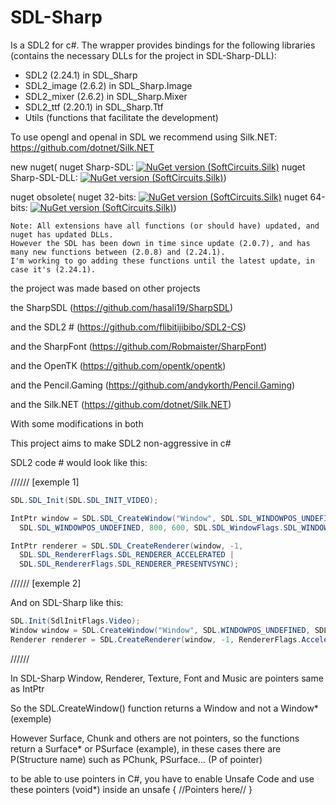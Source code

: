 # SDL-Sharp

Is a SDL2 for c#. The wrapper provides bindings for the following libraries (contains the necessary DLLs for the project in SDL-Sharp-DLL):
- SDL2 (2.24.1) in SDL_Sharp
- SDL2_image (2.6.2) in SDL_Sharp.Image
- SDL2_mixer (2.6.2) in SDL_Sharp.Mixer
- SDL2_ttf (2.20.1) in SDL_Sharp.Ttf
- Utils (functions that facilitate the development)

To use opengl and openal in SDL we recommend using Silk.NET: https://github.com/dotnet/Silk.NET

new nuget(
nuget Sharp-SDL: [![NuGet version (SoftCircuits.Silk)](https://img.shields.io/nuget/v/SDL-Sharp.svg?style=flat-square)](https://www.nuget.org/packages//SDL-Sharp/)
nuget Sharp-SDL-DLL: [![NuGet version (SoftCircuits.Silk)](https://img.shields.io/nuget/v/SDL-Sharp-DLL.svg?style=flat-square)](https://www.nuget.org/packages/SDL-Sharp-DLL/))

nuget obsolete(
nuget 32-bits: [![NuGet version (SoftCircuits.Silk)](https://img.shields.io/nuget/v/SDL-Sharp_32-bits.svg?style=flat-square)](https://www.nuget.org/packages/SDL-Sharp_32-bits/)
nuget 64-bits: [![NuGet version (SoftCircuits.Silk)](https://img.shields.io/nuget/v/SDL-Sharp_64-bits.svg?style=flat-square)](https://www.nuget.org/packages/SDL-Sharp_64-bits/))

```
Note: All extensions have all functions (or should have) updated, and nuget has updated DLLs. 
However the SDL has been down in time since update (2.0.7), and has many new functions between (2.0.8) and (2.24.1).
I'm working to go adding these functions until the latest update, in case it's (2.24.1).
```

the project was made based on other projects

the SharpSDL (https://github.com/hasali19/SharpSDL)

and the SDL2 # (https://github.com/flibitijibibo/SDL2-CS)

and the SharpFont (https://github.com/Robmaister/SharpFont)

and the OpenTK (https://github.com/opentk/opentk)

and the Pencil.Gaming (https://github.com/andykorth/Pencil.Gaming)

and the Silk.NET (https://github.com/dotnet/Silk.NET)

With some modifications in both

This project aims to make SDL2 non-aggressive in c#


SDL2 code # would look like this:

////// [exemple 1]

```cs
SDL.SDL_Init(SDL.SDL_INIT_VIDEO);

IntPtr window = SDL.SDL_CreateWindow("Window", SDL.SDL_WINDOWPOS_UNDEFINED, 
  SDL.SDL_WINDOWPOS_UNDEFINED, 800, 600, SDL.SDL_WindowFlags.SDL_WINDOW_SHOWN);

IntPtr renderer = SDL.SDL_CreateRenderer(window, -1,
  SDL.SDL_RendererFlags.SDL_RENDERER_ACCELERATED | 
  SDL.SDL_RendererFlags.SDL_RENDERER_PRESENTVSYNC);
```
                                      
////// [exemple 2]

And on SDL-Sharp like this:
```cs
SDL.Init(SdlInitFlags.Video);
Window window = SDL.CreateWindow("Window", SDL.WINDOWPOS_UNDEFINED, SDL.WINDOWPOS_UNDEFINED, 800, 600, WindowFlags.Shown);
Renderer renderer = SDL.CreateRenderer(window, -1, RendererFlags.Accelerated | RendererFlags.PresentVsync);
```

//////

In SDL-Sharp Window, Renderer, Texture, Font and Music are pointers same as IntPtr

So the SDL.CreateWindow() function returns a Window and not a Window* (exemple)

However Surface, Chunk and others are not pointers, so the functions return a Surface* or PSurface (example), in these cases there are P(Structure name) such as PChunk, PSurface...
(P of pointer)

to be able to use pointers in C#, you have to enable Unsafe Code and use these pointers (void*) inside an unsafe { //Pointers here// }
